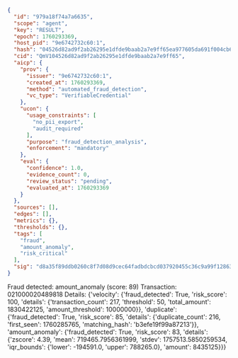 ```json
{
  "id": "979a18f74a7a6635",
  "scope": "agent",
  "key": "RESULT",
  "epoch": 1760293369,
  "host_pid": "9e6742732c60:1",
  "hash": "04526d82ad9f2ab26295e1dfde9baab2a7e9ff65ea977605da691f004cb67381",
  "cid": "QmV104526d82ad9f2ab26295e1dfde9baab2a7e9ff65",
  "aicp": {
    "prov": {
      "issuer": "9e6742732c60:1",
      "created_at": 1760293369,
      "method": "automated_fraud_detection",
      "vc_type": "VerifiableCredential"
    },
    "ucon": {
      "usage_constraints": [
        "no_pii_export",
        "audit_required"
      ],
      "purpose": "fraud_detection_analysis",
      "enforcement": "mandatory"
    },
    "eval": {
      "confidence": 1.0,
      "evidence_count": 0,
      "review_status": "pending",
      "evaluated_at": 1760293369
    }
  },
  "sources": [],
  "edges": [],
  "metrics": {},
  "thresholds": {},
  "tags": [
    "fraud",
    "amount_anomaly",
    "risk_critical"
  ],
  "sig": "d8a35f89ddb0260c8f7d08d9cec64fadbdcbcd037920455c36c9a99f12863149"
}
```

Fraud detected: amount_anomaly (score: 89)
Transaction: 021000020489818
Details: {'velocity': {'fraud_detected': True, 'risk_score': 100, 'details': {'transaction_count': 217, 'threshold': 50, 'total_amount': 1830422125, 'amount_threshold': 10000000}}, 'duplicate': {'fraud_detected': True, 'risk_score': 85, 'details': {'duplicate_count': 216, 'first_seen': 1760285765, 'matching_hash': 'b3efe19f99a87213'}}, 'amount_anomaly': {'fraud_detected': True, 'risk_score': 83, 'details': {'zscore': 4.39, 'mean': 719465.7956361999, 'stdev': 1757513.5850259534, 'iqr_bounds': {'lower': -194591.0, 'upper': 788265.0}, 'amount': 8435125}}}